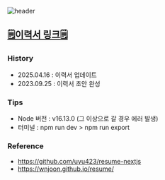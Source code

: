![header](https://capsule-render.vercel.app/api?type=waving&color=auto&height=200&section=header&text=RESUME&fontSize=90)


## [🗒️이력서 링크🗒️](https://jongkwon5.github.io/resume)

### History
- 2025.04.16 : 이력서 업데이트
- 2023.09.25 : 이력서 초안 완성

### Tips
- Node 버전 : v16.13.0 (그 이상으로 갈 경우 에러 발생)
- 터미널 : npm run dev > npm run export

### Reference
- https://github.com/uyu423/resume-nextjs
- https://wnjoon.github.io/resume/
